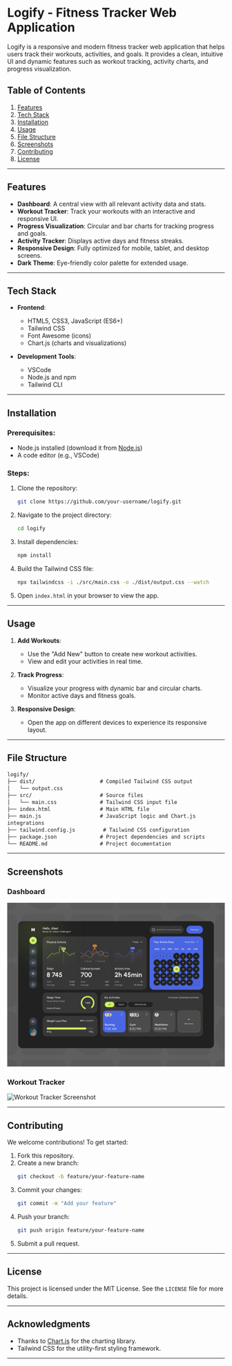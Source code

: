 

# **Logify - Fitness Tracker Web Application**

Logify is a responsive and modern fitness tracker web application that helps users track their workouts, activities, and goals. It provides a clean, intuitive UI and dynamic features such as workout tracking, activity charts, and progress visualization.


## **Table of Contents**

1. [Features](#features)
2. [Tech Stack](#tech-stack)
3. [Installation](#installation)
4. [Usage](#usage)
5. [File Structure](#file-structure)
6. [Screenshots](#screenshots)
7. [Contributing](#contributing)
8. [License](#license)

---

## **Features**

- **Dashboard**: A central view with all relevant activity data and stats.
- **Workout Tracker**: Track your workouts with an interactive and responsive UI.
- **Progress Visualization**: Circular and bar charts for tracking progress and goals.
- **Activity Tracker**: Displays active days and fitness streaks.
- **Responsive Design**: Fully optimized for mobile, tablet, and desktop screens.
- **Dark Theme**: Eye-friendly color palette for extended usage.

---

## **Tech Stack**

- **Frontend**:
  - HTML5, CSS3, JavaScript (ES6+)
  - Tailwind CSS
  - Font Awesome (icons)
  - Chart.js (charts and visualizations)

- **Development Tools**:
  - VSCode
  - Node.js and npm
  - Tailwind CLI

---

## **Installation**

### Prerequisites:
- Node.js installed (download it from [Node.js](https://nodejs.org))
- A code editor (e.g., VSCode)

### Steps:
1. Clone the repository:
   ```bash
   git clone https://github.com/your-username/logify.git
   ```
2. Navigate to the project directory:
   ```bash
   cd logify
   ```
3. Install dependencies:
   ```bash
   npm install
   ```
4. Build the Tailwind CSS file:
   ```bash
   npx tailwindcss -i ./src/main.css -o ./dist/output.css --watch
   ```
5. Open `index.html` in your browser to view the app.

---

## **Usage**

1. **Add Workouts**:
   - Use the "Add New" button to create new workout activities.
   - View and edit your activities in real time.

2. **Track Progress**:
   - Visualize your progress with dynamic bar and circular charts.
   - Monitor active days and fitness goals.

3. **Responsive Design**:
   - Open the app on different devices to experience its responsive layout.

---

## **File Structure**

```plaintext
logify/
├── dist/                     # Compiled Tailwind CSS output
│   └── output.css
├── src/                      # Source files
│   └── main.css              # Tailwind CSS input file
├── index.html                # Main HTML file
├── main.js                   # JavaScript logic and Chart.js integrations
├── tailwind.config.js         # Tailwind CSS configuration
├── package.json              # Project dependencies and scripts
└── README.md                 # Project documentation
```

---

## **Screenshots**

### **Dashboard**
![Dashboard Screenshot](./assets/original-c6e09ed608f29be72311d9559590b273.png)

### **Workout Tracker**
![Workout Tracker Screenshot](https://via.placeholder.com/800x400)

---

## **Contributing**

We welcome contributions! To get started:

1. Fork this repository.
2. Create a new branch:
   ```bash
   git checkout -b feature/your-feature-name
   ```
3. Commit your changes:
   ```bash
   git commit -m "Add your feature"
   ```
4. Push your branch:
   ```bash
   git push origin feature/your-feature-name
   ```
5. Submit a pull request.

---

## **License**

This project is licensed under the MIT License. See the `LICENSE` file for more details.

---

## **Acknowledgments**

- Thanks to [Chart.js](https://www.chartjs.org/) for the charting library.
- Tailwind CSS for the utility-first styling framework.

---
